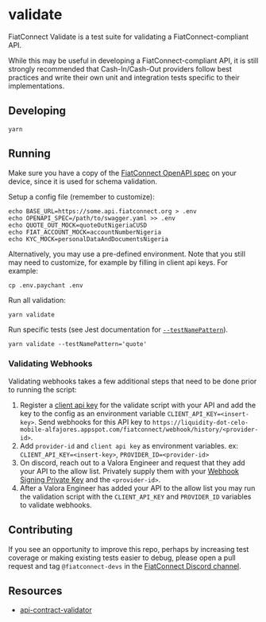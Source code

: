 # validate

FiatConnect Validate is a test suite for validating a FiatConnect-compliant API.

While this may be useful in developing a FiatConnect-compliant API, it is still strongly recommended that
Cash-In/Cash-Out providers follow best practices and write their own unit and integration tests specific to their
implementations.

## Developing

```
yarn
```

## Running

Make sure you have a copy of the [FiatConnect OpenAPI spec](https://github.com/fiatconnect/specification/blob/main/swagger.yaml)
on your device, since it is used for schema validation.

Setup a config file (remember to customize):

```
echo BASE_URL=https://some.api.fiatconnect.org > .env
echo OPENAPI_SPEC=/path/to/swagger.yaml >> .env
echo QUOTE_OUT_MOCK=quoteOutNigeriaCUSD
echo FIAT_ACCOUNT_MOCK=accountNumberNigeria
echo KYC_MOCK=personalDataAndDocumentsNigeria
```

Alternatively, you may use a pre-defined environment. Note that you still may need to customize, for example by filling in
client api keys. For example:

```
cp .env.paychant .env
```

Run all validation:

```
yarn validate
```

Run specific tests (see Jest documentation for
[`--testNamePattern`](https://jestjs.io/docs/cli#--testnamepatternregex)).

```
yarn validate --testNamePattern='quote'
```

### Validating Webhooks

Validating webhooks takes a few additional steps that need to be done prior to running the script:
1. Register a [client api key](https://github.com/fiatconnect/specification/blob/main/fiatconnect-api.md#332-client-api-key) for the validate script with your API and add the key to the config as an environment variable `CLIENT_API_KEY=<insert-key>`. Send webhooks for this API key to `https://liquidity-dot-celo-mobile-alfajores.appspot.com/fiatconnect/webhook/history/<provider-id>`.
1. Add `provider-id` and `client api key` as environment variables. ex:  `CLIENT_API_KEY=<insert-key>`, `PROVIDER_ID=<provider-id>`
1. On discord, reach out to a Valora Engineer and request that they add your API to the allow list. Privately supply them with your [Webhook Signing Private Key](https://github.com/fiatconnect/specification/blob/main/fiatconnect-api.md#52-webhook-request-signing) and the `<provider-id>`.
1. After a Valora Engineer has added your API to the allow list you may run the validation script with the `CLIENT_API_KEY` and `PROVIDER_ID` variables to validate webhooks. 

## Contributing

If you see an opportunity to improve this repo, perhaps by increasing test coverage or making existing
tests easier to debug, please open a pull request and tag `@fiatconnect-devs` in the
[FiatConnect Discord channel](https://fiatconnect.org/contact).

## Resources

- [api-contract-validator](https://www.chaijs.com/plugins/api-contract-validator/)
